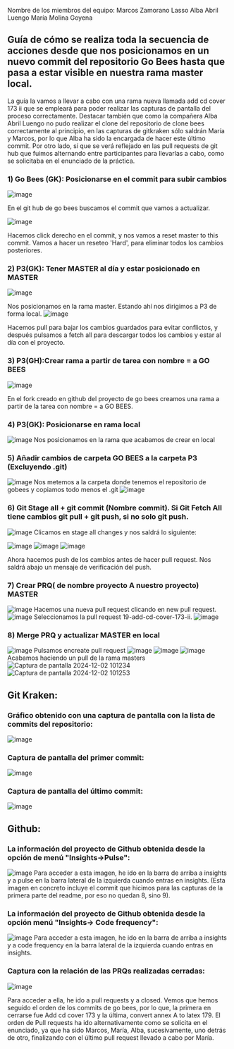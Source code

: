 Nombre de los miembros del equipo:
Marcos Zamorano Lasso
Alba Abril Luengo
María Molina Goyena
## Guía de cómo se realiza toda la secuencia de acciones desde que nos posicionamos en un nuevo commit del repositorio Go Bees hasta que pasa a estar visible en nuestra rama master local. 
La guía la vamos a llevar a cabo con una rama nueva llamada add cd cover 173 ii que se empleará para poder realizar las capturas de pantalla del proceso correctamente.
Destacar también que como la compañera Alba Abril Luengo no pudo realizar el clone del repositorio de clone bees correctamente al principio, en las capturas de gitkraken sólo saldrán María y Marcos, por lo que Alba ha sido la encargada de hacer este último commit.
Por otro lado, sí que se verá reflejado en las pull requests de git hub que fuimos alternando entre participantes para llevarlas a cabo, como se solicitaba en el enunciado de la práctica.
### 1)	Go Bees (GK): Posicionarse en el commit para subir cambios
 ![image](https://github.com/user-attachments/assets/891bda0e-3976-47a7-b5d7-69a3c2d83dd6)

  En el git hub de go bees buscamos el commit que vamos a actualizar.
  
 ![image](https://github.com/user-attachments/assets/e55ba5d1-e918-445e-be23-81213ee17400)

  Hacemos click derecho en el commit, y nos vamos a reset master to this commit. Vamos a hacer un reseteo 'Hard', para eliminar todos los cambios posteriores.

### 2)	P3(GK): Tener MASTER al día y estar posicionado en MASTER
 ![image](https://github.com/user-attachments/assets/07b237ee-22a1-4ac8-b0a4-635032bd2feb)

  Nos posicionamos en la rama master.
  Estando ahí nos dirigimos a P3 de forma local.
 ![image](https://github.com/user-attachments/assets/b08167b8-ab8a-4ad7-bfcf-a3b57463776c)

  Hacemos pull para bajar los cambios guardados para evitar conflictos, y después pulsamos a fetch all para descargar todos los cambios y estar al día con el proyecto.
### 3)	P3(GH):Crear rama a partir de tarea con nombre = a GO BEES
 ![image](https://github.com/user-attachments/assets/82c3b628-d8c3-4771-a573-8abd2d407b41)
 
 En el fork creado en github del proyecto de go bees creamos una rama a partir de la tarea con nombre = a GO BEES.

### 4)	P3(GK): Posicionarse en rama local
 ![image](https://github.com/user-attachments/assets/69ed3e0b-62f0-41c3-849e-d677188d7f09)
  Nos posicionamos en la rama que acabamos de crear en local
### 5)	Añadir cambios de carpeta GO BEES a la carpeta P3 (Excluyendo .git)
 ![image](https://github.com/user-attachments/assets/f175cbc8-e115-4af5-9c54-8a3d9b3e7f09)
  Nos metemos a la carpeta donde tenemos el repositorio de gobees y copiamos todo menos el .git
 ![image](https://github.com/user-attachments/assets/c0e93ce3-a93a-4d04-a00d-5cbba9f71c5f)

### 6)	Git Stage all + git commit (Nombre commit). Si Git Fetch All tiene cambios git pull + git push, si no solo git push.
 ![image](https://github.com/user-attachments/assets/177353c0-4f01-420b-a499-00c80d3fff99)
  Clicamos en stage all changes y nos saldrá lo siguiente:
 
 ![image](https://github.com/user-attachments/assets/b1e889bb-96d4-4f9f-be54-c6e14985888c)
  ![image](https://github.com/user-attachments/assets/6b3dca49-624f-4a54-84cb-5faa9b4b5485)
  ![image](https://github.com/user-attachments/assets/b4bc8cbf-60cb-47ae-a529-1fffae98db7e)

 
  Ahora hacemos push de los cambios antes de hacer pull request.
  Nos saldrá abajo un mensaje de verificación del push.
### 7)	Crear PRQ( de nombre proyecto A nuestro proyecto) MASTER
 ![image](https://github.com/user-attachments/assets/c5476312-6159-40cc-949d-a3ce31d2d2c2)
  Hacemos una nueva pull request clicando en new pull request.
 ![image](https://github.com/user-attachments/assets/d1000a98-a22a-4fbd-b7ab-ed1f28f596e2)
  Seleccionamos la pull request 19-add-cd-cover-173-ii.
 ![image](https://github.com/user-attachments/assets/b0097814-1f2b-45fe-be14-7e9e61cd02ed)

### 8)	Merge PRQ y actualizar MASTER en local

![image](https://github.com/user-attachments/assets/8300f9b7-d956-4da6-8761-2874e5f6662c)
  Pulsamos encreate pull request
 ![image](https://github.com/user-attachments/assets/0c5b7827-ca98-4103-87bd-304ae3e5b998)
![image](https://github.com/user-attachments/assets/2ae77bf4-b2da-43f2-a1da-367ea823e0f3)
![image](https://github.com/user-attachments/assets/fa30fcfc-a00d-4bcf-a914-12f23defd8d8)
  Acabamos haciendo un pull de la rama masters 
![Captura de pantalla 2024-12-02 101234](https://github.com/user-attachments/assets/854497ed-31ef-49d8-98fb-2c4a4482f4d4)
![Captura de pantalla 2024-12-02 101253](https://github.com/user-attachments/assets/12ac7cf4-f226-4ba6-a5b2-f27eef3dca2c)

## Git Kraken:
### Gráfico obtenido con una captura de pantalla con la lista de commits del repositorio:
![image](https://github.com/user-attachments/assets/ebc43272-8fd5-4565-9f83-4678df95d297)

### Captura de pantalla del primer commit:
![image](https://github.com/user-attachments/assets/01ac3293-edee-4532-81b8-91211b1a7a42)

### Captura de pantalla del último commit:
![image](https://github.com/user-attachments/assets/99049420-5038-47b7-a46a-2b8b8fc44356)


 
## Github:
### La información del proyecto de Github obtenida desde la opción de menú "Insights→Pulse":

![image](https://github.com/user-attachments/assets/d107f4bc-9e94-4802-a846-e67160742ca8)
Para acceder a esta imagen, he ido en la barra de arriba a insights y a pulse en la barra lateral de la izquierda cuando entras en insights.
(Esta imagen en concreto incluye el commit que hicimos para las capturas de la primera parte del readme, por eso no quedan 8, sino 9).

### La información del proyecto de Github obtenida desde la opción menú "Insights→ Code frequency":

![image](https://github.com/user-attachments/assets/128420fe-2ad9-4fc6-9ce5-0b17246176fa)
Para acceder a esta imagen, he ido en la barra de arriba a insights y a code frequency en la barra lateral de la izquierda cuando entras en insights.

### Captura con la relación de las PRQs realizadas cerradas:
![image](https://github.com/user-attachments/assets/09a4704c-c06a-428b-969d-0edae26c82ac)

Para acceder a ella, he ido a pull requests y a closed.
Vemos que hemos seguido el orden de los commits de go bees, por lo que, la primera en cerrarse fue Add cd cover 173 y la última, convert annex A to latex 179.
El orden de Pull requests ha ido alternativamente como se solicita en el enunciado, ya que ha sido Marcos, María, Alba, sucesivamente, uno detrás de otro, finalizando con el último pull request llevado a cabo por María.
  

